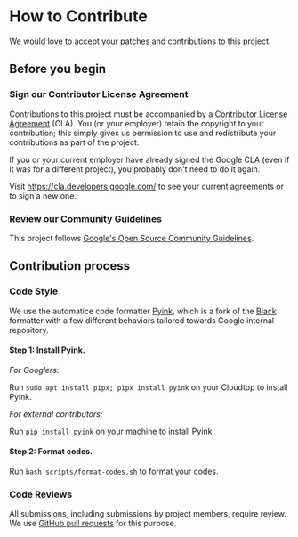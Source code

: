 # How to Contribute

We would love to accept your patches and contributions to this project.

## Before you begin

### Sign our Contributor License Agreement

Contributions to this project must be accompanied by a
[Contributor License Agreement](https://cla.developers.google.com/about) (CLA).
You (or your employer) retain the copyright to your contribution; this simply
gives us permission to use and redistribute your contributions as part of the
project.

If you or your current employer have already signed the Google CLA (even if it
was for a different project), you probably don't need to do it again.

Visit <https://cla.developers.google.com/> to see your current agreements or to
sign a new one.

### Review our Community Guidelines

This project follows [Google's Open Source Community
Guidelines](https://opensource.google/conduct/).

## Contribution process

### Code Style

We use the automatice code formatter [Pyink](https://github.com/google/pyink), which is a fork of the [Black](https://github.com/psf/black) formatter with a few different behaviors tailored towards Google internal repository.

#### Step 1: Install Pyink.

*For Googlers:*

Run `sudo apt install pipx; pipx install pyink` on your Cloudtop to install Pyink. 

*For external contributors:*

Run `pip install pyink` on your machine to install Pyink.

#### Step 2: Format codes.

Run `bash scripts/format-codes.sh` to format your codes.

### Code Reviews

All submissions, including submissions by project members, require review. We
use [GitHub pull requests](https://docs.github.com/articles/about-pull-requests)
for this purpose.